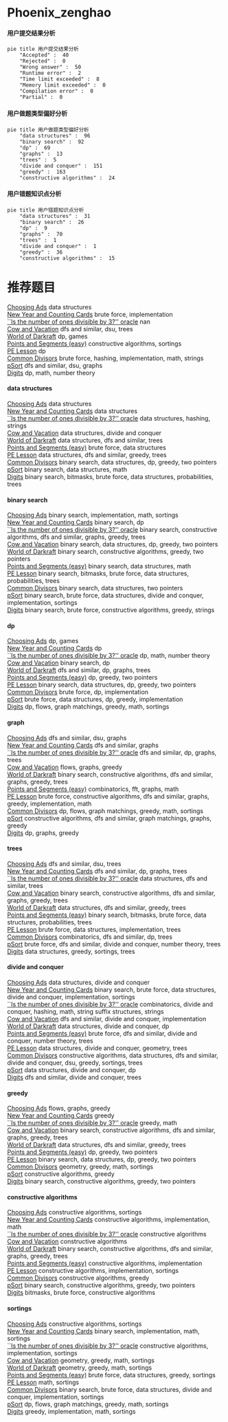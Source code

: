 # Phoenix_zenghao
<!-- tabs:start -->
#### **用户提交结果分析**

```mermaid
pie title 用户提交结果分析
    "Accepted" :  40
    "Rejected" :  0
    "Wrong answer" :  50
    "Runtime error" :  2
    "Time limit exceeded" :  8
    "Memory limit exceeded" :  0
    "Compilation error" :  0
    "Partial" :  0
```
#### **用户做题类型偏好分析**

```mermaid
pie title 用户做题类型偏好分析
    "data structures" :  96
    "binary search" :  92
    "dp" :  69
    "graphs" :  13
    "trees" :  5
    "divide and conquer" :  151
    "greedy" :  163
    "constructive algorithms" :  24
```
#### **用户错题知识点分析**

```mermaid
pie title 用户错题知识点分析
    "data structures" :  31
    "binary search" :  26
    "dp" :  9
    "graphs" :  70
    "trees" :  1
    "divide and conquer" :  1
    "greedy" :  36
    "constructive algorithms" :  15
```
<!-- tabs:end -->
# 推荐题目
[Choosing Ads](http://codeforces.com/problemset/problem/643/G)		data structures		  
[New Year and Counting Cards](http://codeforces.com/problemset/problem/908/A)		brute force,
                        implementation		  
[``Is the number of ones divisible by 3?'' oracle](http://codeforces.com/problemset/problem/1116/C3)		nan		  
[Cow and Vacation](http://codeforces.com/problemset/problem/1307/F)		dfs and similar,
                        dsu,
                        trees		  
[World of Darkraft](http://codeforces.com/problemset/problem/138/D)		dp,
                        games		  
[Points and Segments (easy)](http://codeforces.com/problemset/problem/430/A)		constructive algorithms,
                        sortings		  
[PE Lesson](http://codeforces.com/problemset/problem/316/D2)		dp		  
[Common Divisors](http://codeforces.com/problemset/problem/182/D)		brute force,
                        hashing,
                        implementation,
                        math,
                        strings		  
[pSort](http://codeforces.com/problemset/problem/28/B)		dfs and similar,
                        dsu,
                        graphs		  
[Digits](http://codeforces.com/problemset/problem/1510/D)		dp,
                        math,
                        number theory		  
<!-- tabs:start -->
#### **data structures**
[Choosing Ads](http://codeforces.com/problemset/problem/643/G)		data structures		  
[New Year and Counting Cards](https://codeforces.com/contest/1053/problem/C)		data structures		  
[``Is the number of ones divisible by 3?'' oracle](http://codeforces.com/problemset/problem/1320/D)		data structures,
                        hashing,
                        strings		  
[Cow and Vacation](http://codeforces.com/problemset/problem/526/F)		data structures,
                        divide and conquer		  
[World of Darkraft](http://codeforces.com/problemset/problem/176/E)		data structures,
                        dfs and similar,
                        trees		  
[Points and Segments (easy)](http://codeforces.com/problemset/problem/785/E)		brute force,
                        data structures		  
[PE Lesson](http://codeforces.com/problemset/problem/1399/E1)		data structures,
                        dfs and similar,
                        greedy,
                        trees		  
[Common Divisors](http://codeforces.com/problemset/problem/1492/C)		binary search,
                        data structures,
                        dp,
                        greedy,
                        two pointers		  
[pSort](http://codeforces.com/problemset/problem/1490/G)		binary search,
                        data structures,
                        math		  
[Digits](http://codeforces.com/problemset/problem/1479/D)		binary search,
                        bitmasks,
                        brute force,
                        data structures,
                        probabilities,
                        trees		  
#### **binary search**
[Choosing Ads](http://codeforces.com/problemset/problem/492/D)		binary search,
                        implementation,
                        math,
                        sortings		  
[New Year and Counting Cards](http://codeforces.com/problemset/problem/623/C)		binary search,
                        dp		  
[``Is the number of ones divisible by 3?'' oracle](http://codeforces.com/problemset/problem/1098/C)		binary search,
                        constructive algorithms,
                        dfs and similar,
                        graphs,
                        greedy,
                        trees		  
[Cow and Vacation](http://codeforces.com/problemset/problem/1492/C)		binary search,
                        data structures,
                        dp,
                        greedy,
                        two pointers		  
[World of Darkraft](http://codeforces.com/problemset/problem/1463/D)		binary search,
                        constructive algorithms,
                        greedy,
                        two pointers		  
[Points and Segments (easy)](http://codeforces.com/problemset/problem/1490/G)		binary search,
                        data structures,
                        math		  
[PE Lesson](http://codeforces.com/problemset/problem/1479/D)		binary search,
                        bitmasks,
                        brute force,
                        data structures,
                        probabilities,
                        trees		  
[Common Divisors](http://codeforces.com/problemset/problem/1436/E)		binary search,
                        data structures,
                        two pointers		  
[pSort](http://codeforces.com/problemset/problem/1461/D)		binary search,
                        brute force,
                        data structures,
                        divide and conquer,
                        implementation,
                        sortings		  
[Digits](http://codeforces.com/problemset/problem/1493/C)		binary search,
                        brute force,
                        constructive algorithms,
                        greedy,
                        strings		  
#### **dp**
[Choosing Ads](http://codeforces.com/problemset/problem/138/D)		dp,
                        games		  
[New Year and Counting Cards](http://codeforces.com/problemset/problem/316/D2)		dp		  
[``Is the number of ones divisible by 3?'' oracle](http://codeforces.com/problemset/problem/1510/D)		dp,
                        math,
                        number theory		  
[Cow and Vacation](http://codeforces.com/problemset/problem/623/C)		binary search,
                        dp		  
[World of Darkraft](http://codeforces.com/problemset/problem/835/F)		dfs and similar,
                        dp,
                        graphs,
                        trees		  
[Points and Segments (easy)](https://codeforces.com/contest/1240/problem/B)		dp,
                        greedy,
                        two pointers		  
[PE Lesson](http://codeforces.com/problemset/problem/1492/C)		binary search,
                        data structures,
                        dp,
                        greedy,
                        two pointers		  
[Common Divisors](https://codeforces.com/contest/1457/problem/C)		brute force,
                        dp,
                        implementation		  
[pSort](http://codeforces.com/problemset/problem/1491/C)		brute force,
                        data structures,
                        dp,
                        greedy,
                        implementation		  
[Digits](http://codeforces.com/problemset/problem/1437/C)		dp,
                        flows,
                        graph matchings,
                        greedy,
                        math,
                        sortings		  
#### **graph**
[Choosing Ads](http://codeforces.com/problemset/problem/28/B)		dfs and similar,
                        dsu,
                        graphs		  
[New Year and Counting Cards](http://codeforces.com/problemset/problem/508/D)		dfs and similar,
                        graphs		  
[``Is the number of ones divisible by 3?'' oracle](http://codeforces.com/problemset/problem/835/F)		dfs and similar,
                        dp,
                        graphs,
                        trees		  
[Cow and Vacation](http://codeforces.com/problemset/problem/884/F)		flows,
                        graphs,
                        greedy		  
[World of Darkraft](http://codeforces.com/problemset/problem/1098/C)		binary search,
                        constructive algorithms,
                        dfs and similar,
                        graphs,
                        greedy,
                        trees		  
[Points and Segments (easy)](http://codeforces.com/problemset/problem/715/E)		combinatorics,
                        fft,
                        graphs,
                        math		  
[PE Lesson](http://codeforces.com/problemset/problem/1487/C)		brute force,
                        constructive algorithms,
                        dfs and similar,
                        graphs,
                        greedy,
                        implementation,
                        math		  
[Common Divisors](http://codeforces.com/problemset/problem/1437/C)		dp,
                        flows,
                        graph matchings,
                        greedy,
                        math,
                        sortings		  
[pSort](http://codeforces.com/problemset/problem/1470/D)		constructive algorithms,
                        dfs and similar,
                        graph matchings,
                        graphs,
                        greedy		  
[Digits](http://codeforces.com/problemset/problem/1476/C)		dp,
                        graphs,
                        greedy		  
#### **trees**
[Choosing Ads](http://codeforces.com/problemset/problem/1307/F)		dfs and similar,
                        dsu,
                        trees		  
[New Year and Counting Cards](http://codeforces.com/problemset/problem/835/F)		dfs and similar,
                        dp,
                        graphs,
                        trees		  
[``Is the number of ones divisible by 3?'' oracle](http://codeforces.com/problemset/problem/176/E)		data structures,
                        dfs and similar,
                        trees		  
[Cow and Vacation](http://codeforces.com/problemset/problem/1098/C)		binary search,
                        constructive algorithms,
                        dfs and similar,
                        graphs,
                        greedy,
                        trees		  
[World of Darkraft](http://codeforces.com/problemset/problem/1399/E1)		data structures,
                        dfs and similar,
                        greedy,
                        trees		  
[Points and Segments (easy)](http://codeforces.com/problemset/problem/1479/D)		binary search,
                        bitmasks,
                        brute force,
                        data structures,
                        probabilities,
                        trees		  
[PE Lesson](http://codeforces.com/problemset/problem/1511/C)		brute force,
                        data structures,
                        implementation,
                        trees		  
[Common Divisors](http://codeforces.com/problemset/problem/1499/F)		combinatorics,
                        dfs and similar,
                        dp,
                        trees		  
[pSort](http://codeforces.com/problemset/problem/1491/E)		brute force,
                        dfs and similar,
                        divide and conquer,
                        number theory,
                        trees		  
[Digits](http://codeforces.com/problemset/problem/1466/D)		data structures,
                        greedy,
                        sortings,
                        trees		  
#### **divide and conquer**
[Choosing Ads](http://codeforces.com/problemset/problem/526/F)		data structures,
                        divide and conquer		  
[New Year and Counting Cards](http://codeforces.com/problemset/problem/1461/D)		binary search,
                        brute force,
                        data structures,
                        divide and conquer,
                        implementation,
                        sortings		  
[``Is the number of ones divisible by 3?'' oracle](http://codeforces.com/problemset/problem/1466/G)		combinatorics,
                        divide and conquer,
                        hashing,
                        math,
                        string suffix structures,
                        strings		  
[Cow and Vacation](http://codeforces.com/problemset/problem/1490/D)		dfs and similar,
                        divide and conquer,
                        implementation		  
[World of Darkraft](https://codeforces.com/contest/1483/problem/C)		data structures,
                        divide and conquer,
                        dp		  
[Points and Segments (easy)](http://codeforces.com/problemset/problem/1491/E)		brute force,
                        dfs and similar,
                        divide and conquer,
                        number theory,
                        trees		  
[PE Lesson](http://codeforces.com/problemset/problem/1303/G)		data structures,
                        divide and conquer,
                        geometry,
                        trees		  
[Common Divisors](http://codeforces.com/problemset/problem/1494/D)		constructive algorithms,
                        data structures,
                        dfs and similar,
                        divide and conquer,
                        dsu,
                        greedy,
                        sortings,
                        trees		  
[pSort](http://codeforces.com/problemset/problem/1482/E)		data structures,
                        divide and conquer,
                        dp		  
[Digits](http://codeforces.com/problemset/problem/566/C)		dfs and similar,
                        divide and conquer,
                        trees		  
#### **greedy**
[Choosing Ads](http://codeforces.com/problemset/problem/884/F)		flows,
                        graphs,
                        greedy		  
[New Year and Counting Cards](http://codeforces.com/problemset/problem/1173/A)		greedy		  
[``Is the number of ones divisible by 3?'' oracle](http://codeforces.com/problemset/problem/1204/B)		greedy,
                        math		  
[Cow and Vacation](http://codeforces.com/problemset/problem/1098/C)		binary search,
                        constructive algorithms,
                        dfs and similar,
                        graphs,
                        greedy,
                        trees		  
[World of Darkraft](http://codeforces.com/problemset/problem/1399/E1)		data structures,
                        dfs and similar,
                        greedy,
                        trees		  
[Points and Segments (easy)](https://codeforces.com/contest/1240/problem/B)		dp,
                        greedy,
                        two pointers		  
[PE Lesson](http://codeforces.com/problemset/problem/1492/C)		binary search,
                        data structures,
                        dp,
                        greedy,
                        two pointers		  
[Common Divisors](https://codeforces.com/contest/1496/problem/C)		geometry,
                        greedy,
                        math,
                        sortings		  
[pSort](http://codeforces.com/problemset/problem/1493/A)		constructive algorithms,
                        greedy		  
[Digits](http://codeforces.com/problemset/problem/1463/D)		binary search,
                        constructive algorithms,
                        greedy,
                        two pointers		  
#### **constructive algorithms**
[Choosing Ads](http://codeforces.com/problemset/problem/430/A)		constructive algorithms,
                        sortings		  
[New Year and Counting Cards](https://codeforces.com/contest/304/problem/C)		constructive algorithms,
                        implementation,
                        math		  
[``Is the number of ones divisible by 3?'' oracle](https://codeforces.com/contest/1261/problem/A)		constructive algorithms		  
[Cow and Vacation](http://codeforces.com/problemset/problem/297/C)		constructive algorithms		  
[World of Darkraft](http://codeforces.com/problemset/problem/1098/C)		binary search,
                        constructive algorithms,
                        dfs and similar,
                        graphs,
                        greedy,
                        trees		  
[Points and Segments (easy)](http://codeforces.com/problemset/problem/1421/B)		constructive algorithms,
                        implementation		  
[PE Lesson](http://codeforces.com/problemset/problem/1365/F)		constructive algorithms,
                        implementation,
                        sortings		  
[Common Divisors](http://codeforces.com/problemset/problem/1493/A)		constructive algorithms,
                        greedy		  
[pSort](http://codeforces.com/problemset/problem/1463/D)		binary search,
                        constructive algorithms,
                        greedy,
                        two pointers		  
[Digits](https://codeforces.com/contest/1456/problem/B)		bitmasks,
                        brute force,
                        constructive algorithms		  
#### **sortings**
[Choosing Ads](http://codeforces.com/problemset/problem/430/A)		constructive algorithms,
                        sortings		  
[New Year and Counting Cards](http://codeforces.com/problemset/problem/492/D)		binary search,
                        implementation,
                        math,
                        sortings		  
[``Is the number of ones divisible by 3?'' oracle](http://codeforces.com/problemset/problem/1365/F)		constructive algorithms,
                        implementation,
                        sortings		  
[Cow and Vacation](https://codeforces.com/contest/1496/problem/C)		geometry,
                        greedy,
                        math,
                        sortings		  
[World of Darkraft](http://codeforces.com/problemset/problem/1495/A)		geometry,
                        greedy,
                        math,
                        sortings		  
[Points and Segments (easy)](http://codeforces.com/problemset/problem/1497/A)		brute force,
                        data structures,
                        greedy,
                        sortings		  
[PE Lesson](http://codeforces.com/problemset/problem/1427/A)		math,
                        sortings		  
[Common Divisors](http://codeforces.com/problemset/problem/1461/D)		binary search,
                        brute force,
                        data structures,
                        divide and conquer,
                        implementation,
                        sortings		  
[pSort](http://codeforces.com/problemset/problem/1437/C)		dp,
                        flows,
                        graph matchings,
                        greedy,
                        math,
                        sortings		  
[Digits](http://codeforces.com/problemset/problem/1473/A)		greedy,
                        implementation,
                        math,
                        sortings		  
<!-- tabs:end -->
